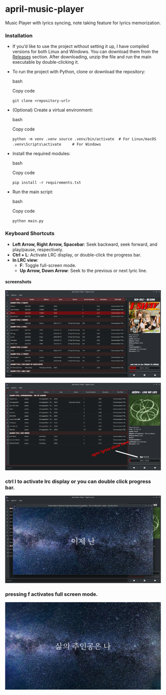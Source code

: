 # april-music-player
Music Player with lyrics syncing, note taking feature for lyrics memorization.


### Installation

- If you’d like to use the project without setting it up, I have compiled versions for both Linux and Windows. You can download them from the [Releases](#) section. After downloading, unzip the file and run the main executable by double-clicking it.
- To run the project with Python, clone or download the repository:
    
    bash
    
    Copy code
    
    `git clone <repository-url>`
    
- (Optional) Create a virtual environment:
    
    bash
    
    Copy code
    
    `python -m venv .venv source .venv/bin/activate  # For Linux/macOS .venv\Scripts\activate     # For Windows`
    
- Install the required modules:
    
    bash
    
    Copy code
    
    `pip install -r requirements.txt`
    
- Run the main script:
    
    bash
    
    Copy code
    
    `python main.py`
    

### Keyboard Shortcuts

- **Left Arrow, Right Arrow, Spacebar**: Seek backward, seek forward, and play/pause, respectively.
- **Ctrl + L**: Activate LRC display, or double-click the progress bar.
- **In LRC view**:
    - **F**: Toggle full-screen mode.
    - **Up Arrow, Down Arrow**: Seek to the previous or next lyric line.

#### screenshots
![screenshot](./screenshots/screenshot1.png)

![screenshot](./screenshots/screenshot2.png)

### ctrl l to activate lrc display or you can double click progress bar.
![screenshot](./screenshots/screenshot3.png)

### pressing f activates full screen mode.
![screenshot](./screenshots/screenshot4.png)
